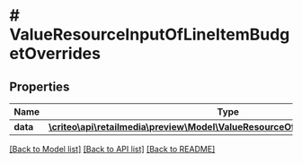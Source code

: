 # # ValueResourceInputOfLineItemBudgetOverrides

## Properties

Name | Type | Description | Notes
------------ | ------------- | ------------- | -------------
**data** | [**\criteo\api\retailmedia\preview\Model\ValueResourceOfLineItemBudgetOverrides**](ValueResourceOfLineItemBudgetOverrides.md) |  | [optional]

[[Back to Model list]](../../README.md#models) [[Back to API list]](../../README.md#endpoints) [[Back to README]](../../README.md)
